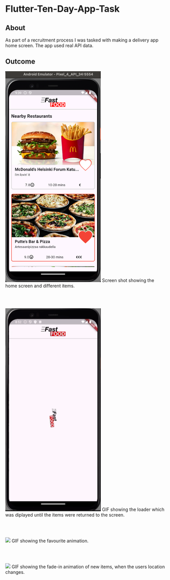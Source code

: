 # Flutter-Ten-Day-App-Task

## About

As part of a recruitment process I was tasked with making a delivery app home screen. The app used real API data.

## Outcome

<img src="Phase4Screenshot.png" width= "300"/>
Screen shot showing the home screen and different items.

<br> <br>

<img src="Phase4Screenshot2.gif" width= "300"/>
GIF showing the loader which was diplayed until the items were returned to the screen.

<br> <br>

<img src="Phase4Screenshot3.gif" width= "300"/>
GIF showing the favourite animation.

<br> <br>

<img src="Phase4Screenshot4.gif" width= "300"/>
GIF showing the fade-in animation of new items, when the users location changes.
